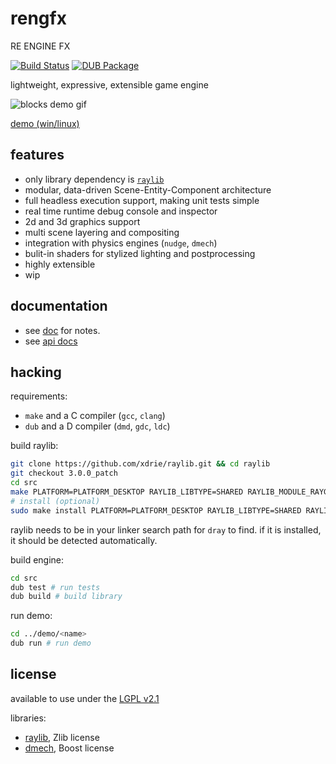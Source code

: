 # rengfx

RE ENGINE FX

[![Build Status](https://travis-ci.org/xdrie/rengfx.svg?branch=master)](https://travis-ci.org/xdrie/rengfx)
[![DUB Package](https://img.shields.io/dub/v/reng.svg)](https://code.dlang.org/packages/reng)

lightweight, expressive, extensible game engine 

![blocks demo gif](https://raw.githubusercontent.com/wiki/xdrie/rengfx/img/rec-2020-07-30_17.17.12.gif)

[demo (win/linux)](https://github.com/xdrie/rengfx/releases/tag/v0.3.3)

## features

+ only library dependency is [`raylib`](https://github.com/xdrie/raylib)
+ modular, data-driven Scene-Entity-Component architecture
+ full headless execution support, making unit tests simple
+ real time runtime debug console and inspector
+ 2d and 3d graphics support
+ multi scene layering and compositing
+ integration with physics engines (`nudge`, `dmech`)
+ bulit-in shaders for stylized lighting and postprocessing
+ highly extensible
+ wip

## documentation
+ see [doc](doc/) for notes.
+ see [api docs](https://xdrie.github.io/rengfx/)

## hacking

requirements:
+ `make` and a C compiler (`gcc`, `clang`)
+ `dub` and a D compiler (`dmd`, `gdc`, `ldc`)

build raylib:
```sh
git clone https://github.com/xdrie/raylib.git && cd raylib
git checkout 3.0.0_patch
cd src
make PLATFORM=PLATFORM_DESKTOP RAYLIB_LIBTYPE=SHARED RAYLIB_MODULE_RAYGUI=TRUE -j$(nproc)
# install (optional)
sudo make install PLATFORM=PLATFORM_DESKTOP RAYLIB_LIBTYPE=SHARED RAYLIB_MODULE_RAYGUI=TRUE
```

raylib needs to be in your linker search path for `dray` to find. if it is installed, it should be detected automatically.

build engine:
```sh
cd src
dub test # run tests
dub build # build library
```

run demo:
```sh
cd ../demo/<name>
dub run # run demo
```

## license

available to use under the [LGPL v2.1](LICENSE)

libraries:
+ [raylib](https://github.com/raysan5/raylib/blob/be7f717a24e72e0bc84389491a063de65c106048/LICENSE), Zlib license
+ [dmech](https://github.com/gecko0307/dmech/blob/8a93124fe5a57995e7b6820d5fef697e1e537dad/COPYING), Boost license
